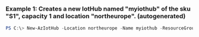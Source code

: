 ### Example 1: Creates a new IotHub named "myiothub" of the sku "S1", capacity 1 and location "northeurope". (autogenerated)
```powershell
PS C:\> New-AzIotHub -Location northeurope -Name myiothub -ResourceGroupName myresourcegroup -SkuName F1 -Units 1
```

